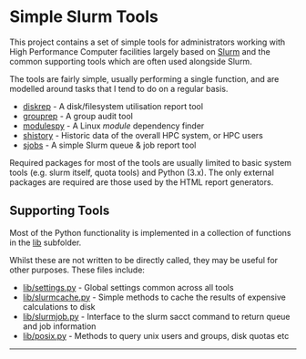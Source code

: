 # Simple Slurm Tools

This project contains a set of simple tools for administrators working with High Performance Computer facilities largely based on [Slurm](https://slurm.schedmd.com/documentation.html) and the common supporting tools which are often used alongside Slurm.

The tools are fairly simple, usually performing a single function, and are modelled around tasks that I tend to do on a regular basis.

   * [diskrep](docs/diskrep.md) - A disk/filesystem utilisation report tool
   * [grouprep](docs/grouprep) - A group audit tool
   * [modulespy](docs/modulespy) - A Linux *module* dependency finder
   * [shistory](docs/shistory) - Historic data of the overall HPC system, or HPC users
   * [sjobs](docs/sjobs) - A simple Slurm queue & job report tool

Required packages for most of the tools are usually limited to basic system tools (e.g. slurm itself, quota tools) and Python (3.x). The only external packages are required are those used by the HTML report generators.

## Supporting Tools

Most of the Python functionality is implemented in a collection of functions in the [lib](lib/) subfolder. 

Whilst these are not written to be directly called, they may be useful for other purposes. These files include:

   * [lib/settings.py](docs/settings.md) - Global settings common across all tools
   * [lib/slurmcache.py](docs/slurmcache.md) - Simple methods to cache the results of expensive calculations to disk
   * [lib/slurmjob.py](docs/slurmjob.md) - Interface to the slurm sacct command to return queue and job information
   * [lib/posix.py](docs/posix.md) - Methods to query unix users and groups, disk quotas etc

---


